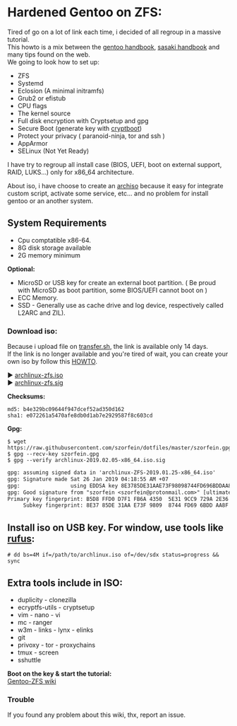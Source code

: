 # Hardened Gentoo on ZFS:

Tired of go on a lot of link each time, i decided of all regroup in a massive tutorial.  
This howto is a mix between the [gentoo handbook](https://wiki.gentoo.org/wiki/Handbook:AMD64), [sasaki handbook](https://wiki.gentoo.org/wiki/Sakaki%27s_EFI_Install_Guide) and many tips found on the web.  
We going to look how to set up:

+ ZFS
+ Systemd
+ Eclosion (A minimal initramfs)
+ Grub2 or efistub
+ CPU flags
+ The kernel source
+ Full disk encryption with Cryptsetup and gpg
+ Secure Boot (generate key with [cryptboot](https://github.com/xmikos/cryptboot))
+ Protect your privacy ( paranoid-ninja, tor and ssh )
+ AppArmor 
+ SELinux (Not Yet Ready)

I have try to regroup all install case (BIOS, UEFI, boot on external support, RAID, LUKS...) only for x86_64 architecture.

About iso, i have choose to create an [archiso](https://wiki.archlinux.org/index.php/Archiso) because it easy for integrate custom script, activate some service, etc... and no problem for install gentoo or an another system.

## System Requirements

* Cpu comptatible x86-64.
* 8G disk storage available
* 2G memory minimum
    
**Optional:**

* MicroSD or USB key for create an external boot partition. ( Be proud with MicroSD as boot partition, some BIOS/UEFI cannot boot on )
* ECC Memory.
* SSD - Generally use as cache drive and log device, respectively called L2ARC and ZIL).  

### Download iso:

Because i upload file on [transfer.sh](https://transfer.sh), the link is available only 14 days.  
If the link is no longer available and you're tired of wait, you can create your own iso by follow this [HOWTO](https://szorfein.github.io/zfs/make-your-own-archiso-with-ZFS/).

:arrow_forward: [archlinux-zfs.iso](https://transfer.sh/14Z4KX/archlinux-2019.02.05-x86_64.iso)  
:arrow_forward: [archlinux-zfs.sig](https://raw.githubusercontent.com/szorfein/Gentoo-ZFS/master/archlinux-2019.02.05-x86_64.iso.sig)  

**Checksums:**

    md5: b4e329bc09644f947dcef52ad350d162 
    sha1: e072261a5470afe8db0d1ab7e2929587f8c603cd

**Gpg:**

    $ wget https://raw.githubusercontent.com/szorfein/dotfiles/master/szorfein.gpg
    $ gpg --recv-key szorfein.gpg
    $ gpg --verify archlinux-2019.02.05-x86_64.iso.sig

```txt
gpg: assuming signed data in 'archlinux-ZFS-2019.01.25-x86_64.iso'
gpg: Signature made Sat 26 Jan 2019 04:18:55 AM +07
gpg:                using EDDSA key 8E3785DE31AAE73F98098744FD696BDDAA8FDC50
gpg: Good signature from "szorfein <szorfein@protonmail.com>" [ultimate]
Primary key fingerprint: B5D8 FFD0 D7F1 FB6A 4350  5E31 9CC9 729A 2E36 9CB3
     Subkey fingerprint: 8E37 85DE 31AA E73F 9809  8744 FD69 6BDD AA8F DC50
```

## Install iso on USB key. For window, use tools like [rufus](https://rufus.akeo.ie/):  

    # dd bs=4M if=/path/to/archlinux.iso of=/dev/sdx status=progress && sync

## Extra tools include in ISO:

* duplicity - clonezilla
* ecryptfs-utils - cryptsetup
* vim - nano - vi
* mc - ranger
* w3m - links - lynx - elinks
* git
* privoxy - tor - proxychains
* tmux - screen
* sshuttle

**Boot on the key & start the tutorial:**  
[Gentoo-ZFS wiki](https://github.com/szorfein/Gentoo-ZFS/wiki)  

### Trouble

If you found any problem about this wiki, thx, report an issue.  
